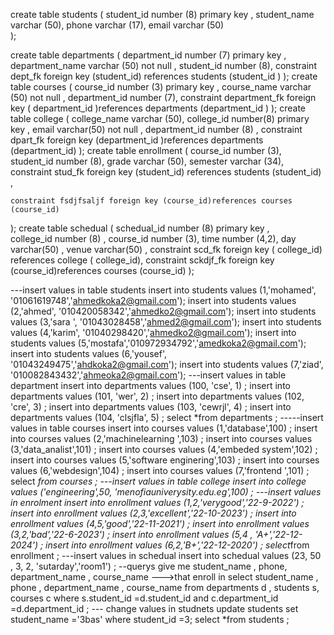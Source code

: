 create table students (
    student_id number (8) primary key , 
    student_name varchar (50),
    phone varchar (17), 
    email varchar (50)  
); 

create table departments (
    department_id number (7) primary key , 
    department_name varchar (50) not null , 
    student_id number (8), 
    constraint dept_fk foreign key (student_id) references students (student_id ) 
);
create table courses (
    course_id number (3) primary key , 
    course_name varchar (50) not null  , 
    department_id number (7), 
    constraint department_fk foreign key ( department_id )references departments (department_id ) 
);
create table college (
    college_name varchar (50),
    college_id number(8) primary key , 
    email varchar(50) not null , 
    department_id number (8) , 
    constraint dpart_fk foreign key (department_id )references departments (department_id)
); 
create table enrollment (
    course_id number (3), 
    student_id number (8), 
    grade varchar (50), 
    semester varchar (34),  
    constraint stud_fk foreign key (student_id) references students (student_id) , 
    
    constraint fsdjfsaljf foreign key (course_id)references courses (course_id)  
);
create table schedual (
   schedual_id number (8) primary key ,  
   college_id number (8) , 
   course_id number  (3),
    time  number (4,2), 
    day varchar(50) , 
    venue varchar(50) , 
    constraint scd_fk foreign key ( college_id) references college ( college_id), 
    constraint sckdjf_fk foreign key (course_id)references courses (course_id)
); 

---insert values in table students 
insert into students values (1,'mohamed', '01061619748','ahmedkoka2@gmail.com'); 
insert into students values (2,'ahmed', '010420058342','ahmedko2@gmail.com'); 
insert into students values (3,'sara ', '01043028458','ahmed2@gmail.com'); 
insert into students values (4,'karim', '01040298420','ahmedko2@gmail.com'); 
insert into students values (5,'mostafa','010972934792','amedkoka2@gmail.com'); 
insert into students values (6,'yousef', '01043249475','ahdkoka2@gmail.com'); 
insert into students values (7,'ziad', '010082843432','ahmeoka2@gmail.com'); 
---insert values in table department 
insert into departments values (100, 'cse', 1) ; 
insert into departments values (101, 'wer', 2) ; 
insert into departments values (102, 'cre', 3) ; 
insert into departments values (103, 'cewrjl', 4) ; 
insert into departments values (104, 'clsjfla', 5) ; 
select *from departments ; 
-----insert values in table courses 
insert into courses values (1,'database',100) ; 
insert into courses values (2,'machinelearning ',103) ; 
insert into courses values (3,'data_analist',101) ; 
insert into courses values (4,'embeded system',102) ; 
insert into courses values (5,'software enginering',103) ; 
insert into courses values (6,'webdesign',104) ; 
insert into courses values (7,'frontend ',101) ; 
select *from courses ; 
---insert values in table college 
insert into college values ('engineering',50, 'menofiauniverysity.edu.eg',100) ;
---insert values in enrolment 
insert into enrollment values (1,2,'verygood','22-9-2022')  ;
insert into enrollment values (2,3,'excellent','22-10-2023')  ;
insert into enrollment values (4,5,'good','22-11-2021')  ;
insert into enrollment values (3,2,'bad','22-6-2023')  ;
insert into enrollment values (5,4 , 'A+','22-12-2024')  ;
insert into enrollment values (6,2,'B+','22-12-2020')  ;
select*from enrollment ; 
---insert values in schedual
insert into schedual values (23, 50 , 3, 2, 'sutarday','room1') ; 
--querys give me student_name , phone, department_name , course_name --->that enroll in 
select student_name , phone , department_name , course_name from departments d , students s, courses  c where s.student_id =d.student_id and c.department_id =d.department_id ; 
--- change values in studnets
update students 
set student_name ='3bas'
where student_id =3; 
select *from students ; 
